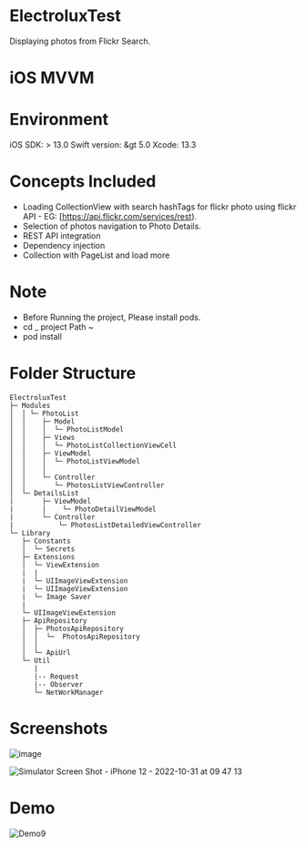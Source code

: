 # ElectroluxTest
Displaying photos from Flickr Search.

# iOS MVVM

# Environment
iOS SDK: &gt; 13.0
Swift version: &gt  5.0
Xcode: 13.3

# Concepts Included
- Loading CollectionView with search hashTags for  flickr photo using flickr API - EG: [https://api.flickr.com/services/rest).
- Selection of photos navigation to Photo Details.
- REST API integration
- Dependency injection 
- Collection with PageList and load more

# Note 
- Before Running the project, Please install pods.
- cd _ project Path ~
- pod install

# Folder Structure

```
ElectroluxTest
├─ Modules
│  │ └─ PhotoList
│  │    ├─ Model
│  │    │  └─ PhotoListModel
│  │    ├─ Views
│  │    │  └─ PhotoListCollectionViewCell
│  │    ├─ ViewModel
│  │    │  └─ PhotoListViewModel
│  │    │
│  │    └─ Controller
│  │       └─ PhotosListViewController
│  └─ DetailsList
|       ├─ ViewModel
|       |    └─ PhotoDetailViewModel
|       └─ Controller
|           └─ PhotosListDetailedViewController
└─ Library
   ├─ Constants
   │  └─ Secrets
   ├─ Extensions
   │  └─ ViewExtension 
   |  |
   |  └─ UIImageViewExtension
   |  └─ UIImageViewExtension
   |  └─ Image Saver
   |
   └─ UIImageViewExtension
   ├─ ApiRepository
   │  ├─ PhotosApiRepository
   │  │  └─  PhotosApiRepository
   │  │    
   │  └─ ApiUrl
   └─ Util
      |
      |-- Request
      |-- Observer
      └─ NetWorkManager
```

# Screenshots

![image](https://user-images.githubusercontent.com/116728482/198914198-977ebb1c-5081-4c11-80fe-78a3f17f08da.png)

![Simulator Screen Shot - iPhone 12 - 2022-10-31 at 09 47 13](https://user-images.githubusercontent.com/116728482/198914915-f37c0558-b014-420e-9099-57868ced6f88.png)


# Demo

![Demo9](https://user-images.githubusercontent.com/116728482/198948045-c358eaec-06c0-4c38-a0b4-5d0f4ae6092b.gif)

